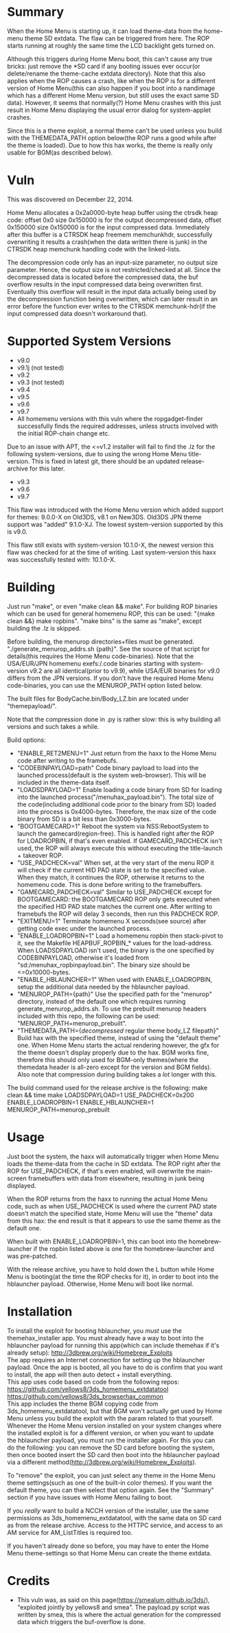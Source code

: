 # Summary
When the Home Menu is starting up, it can load theme-data from the home-menu theme SD extdata. The flaw can be triggered from here. The ROP starts running at roughly the same time the LCD backlight gets turned on.

Although this triggers during Home Menu boot, this can't cause any true bricks: just remove the *SD card if any booting issues ever occur(or delete/rename the theme-cache extdata directory). Note that this also applies when the ROP causes a crash, like when the ROP is for a different version of Home Menu(this can also happen if you boot into a nandimage which has a different Home Menu version, but still uses the exact same SD data). However, it seems that normally(?) Home Menu crashes with this just result in Home Menu displaying the usual error dialog for system-applet crashes.

Since this is a theme exploit, a normal theme can't be used unless you build with the THEMEDATA_PATH option below(the ROP runs a good while after the theme is loaded). Due to how this hax works, the theme is really only usable for BGM(as described below).

# Vuln
This was discovered on December 22, 2014.

Home Menu allocates a 0x2a0000-byte heap buffer using the ctrsdk heap code: offset 0x0 size 0x150000 is for the output decompressed data, offset 0x150000 size 0x150000 is for the input compressed data. Immediately after this buffer is a CTRSDK heap freemem memchunkhdr, successfully overwriting it results a crash(when the data written there is junk) in the CTRSDK heap memchunk handling code with the linked-lists.

The decompression code only has an input-size parameter, no output size parameter. Hence, the output size is not restricted/checked at all. Since the decompressed data is located before the compressed data, the buf overflow results in the input compressed data being overwritten first. Eventually this overflow will result in the input data actually being used by the decompression function being overwritten, which can later result in an error before the function ever writes to the CTRSDK memchunk-hdr(if the input compressed data doesn't workaround that).

# Supported System Versions
* v9.0
* v9.1j (not tested)
* v9.2
* v9.3 (not tested)
* v9.4
* v9.5
* v9.6
* v9.7
* All homemenu versions with this vuln where the ropgadget-finder successfully finds the required addresses, unless structs involved with the initial ROP-chain change etc.

Due to an issue with APT, the <=v1.2 installer will fail to find the .lz for the following system-versions, due to using the wrong Home Menu title-version. This is fixed in latest git, there should be an updated release-archive for this later.
* v9.3
* v9.6
* v9.7

This flaw was introduced with the Home Menu version which added support for themes: 9.0.0-X on Old3DS, v8.1 on New3DS. Old3DS JPN theme support was "added" 9.1.0-XJ. The lowest system-version supported by this is v9.0.

This flaw still exists with system-version 10.1.0-X, the newest version this flaw was checked for at the time of writing. Last system-version this haxx was successfully tested with: 10.1.0-X.

# Building
Just run "make", or even "make clean && make". For building ROP binaries which can be used for general homemenu ROP, this can be used: "{make clean &&} make ropbins". "make bins" is the same as "make", except building the .lz is skipped.

Before building, the menurop directories+files must be generated. "./generate_menurop_addrs.sh {path}". See the source of that script for details(this requires the Home Menu code-binaries). Note that the USA/EUR/JPN homemenu exefs:/.code binaries starting with system-version v9.2 are all identical(prior to v9.9), while USA/EUR binaries for v9.0 differs from the JPN versions. If you don't have the required Home Menu code-binaries, you can use the MENUROP_PATH option listed below.

The built files for BodyCache.bin/Body_LZ.bin are located under "themepayload/".

Note that the compression done in .py is rather slow: this is why building all versions and such takes a while.

Build options:
* "ENABLE_RET2MENU=1" Just return from the haxx to the Home Menu code after writing to the framebufs.
* "CODEBINPAYLOAD=path" Code binary payload to load into the launched process(default is the system web-browser). This will be included in the theme-data itself.
* "LOADSDPAYLOAD=1" Enable loading a code binary from SD for loading into the launched process("/menuhax_payload.bin"). The total size of the code(including additional code prior to the binary from SD) loaded into the process is 0x4000-bytes. Therefore, the max size of the code binary from SD is a bit less than 0x3000-bytes.
* "BOOTGAMECARD=1" Reboot the system via NSS:RebootSystem to launch the gamecard(region-free). This is handled right after the ROP for LOADROPBIN, if that's even enabled. If GAMECARD_PADCHECK isn't used, the ROP will always execute this without executing the title-launch + takeover ROP.
* "USE_PADCHECK=val" When set, at the very start of the menu ROP it will check if the current HID PAD state is set to the specified value. When they match, it continues the ROP, otherwise it returns to the homemenu code. This is done before writing to the framebuffers.
* "GAMECARD_PADCHECK=val" Similar to USE_PADCHECK except for BOOTGAMECARD: the BOOTGAMECARD ROP only gets executed when the specified HID PAD state matches the current one. After writing to framebufs the ROP will delay 3 seconds, then run this PADCHECK ROP.
* "EXITMENU=1" Terminate homemenu X seconds(see source) after getting code exec under the launched process.
* "ENABLE_LOADROPBIN=1" Load a homemenu ropbin then stack-pivot to it, see the Makefile HEAPBUF_ROPBIN_* values for the load-address. When LOADSDPAYLOAD isn't used, the binary is the one specified by CODEBINPAYLOAD, otherwise it's loaded from "sd:/menuhax_ropbinpayload.bin". The binary size should be <=0x10000-bytes.
* "ENABLE_HBLAUNCHER=1" When used with ENABLE_LOADROPBIN, setup the additional data needed by the hblauncher payload.
* "MENUROP_PATH={path}" Use the specified path for the "menurop" directory, instead of the default one which requires running generate_menurop_addrs.sh. To use the prebuilt menurop headers included with this repo, the following can be used: "MENUROP_PATH=menurop_prebuilt".
* "THEMEDATA_PATH={*decompressed* regular theme body_LZ filepath}" Build hax with the specified theme, instead of using the "default theme" one. When Home Menu starts the actual rendering however, the gfx for the theme doesn't display properly due to the hax. BGM works fine, therefore this should only used for BGM-only themes(where the themedata header is all-zero except for the version and BGM fields). Also note that compression during building takes a *lot* longer with this.

The build command used for the release archive is the following: make clean && time make LOADSDPAYLOAD=1 USE_PADCHECK=0x200 ENABLE_LOADROPBIN=1 ENABLE_HBLAUNCHER=1 MENUROP_PATH=menurop_prebuilt

# Usage
Just boot the system, the haxx will automatically trigger when Home Menu loads the theme-data from the cache in SD extdata. The ROP right after the ROP for USE_PADCHECK, if that's even enabled, will overwrite the main-screen framebuffers with data from elsewhere, resulting in junk being displayed.

When the ROP returns from the haxx to running the actual Home Menu code, such as when USE_PADCHECK is used where the current PAD state doesn't match the specified state, Home Menu will use the "theme" data from this hax: the end result is that it appears to use the same theme as the default one.

When built with ENABLE_LOADROPBIN=1, this can boot into the homebrew-launcher if the ropbin listed above is one for the homebrew-launcher and was pre-patched.

With the release archive, you have to hold down the L button while Home Menu is booting(at the time the ROP checks for it), in order to boot into the hblauncher payload. Otherwise, Home Menu will boot like normal.

# Installation
To install the exploit for booting hblauncher, you *must* use the themehax_installer app. You must already have a way to boot into the hblauncher payload for running this app(which can include themehax if it's already setup): http://3dbrew.org/wiki/Homebrew_Exploits  
The app requires an Internet connection for setting up the hblauncher payload. Once the app is booted, all you have to do is confirm that you want to install, the app will then auto detect + install everything.  
This app uses code based on code from the following repos: https://github.com/yellows8/3ds_homemenu_extdatatool https://github.com/yellows8/3ds_browserhax_common  
This app includes the theme BGM copying code from 3ds_homemenu_extdatatool, but that BGM won't actually get used by Home Menu unless you build the exploit with the param related to that yourself.
Whenever the Home Menu version installed on your system changes where the installed exploit is for a different version, or when you want to update the hblauncher payload, you must run the installer again. For this you can do the following: you can remove the SD card before booting the system, then once booted insert the SD card then boot into the hblauncher payload via a different method(http://3dbrew.org/wiki/Homebrew_Exploits).

To "remove" the exploit, you can just select any theme in the Home Menu theme settings(such as one of the built-in color themes). If you want the default theme, you can then select that option again. See the "Summary" section if you have issues with Home Menu failing to boot.

If you *really* want to build a NCCH version of the installer, use the same permissions as 3ds_homemenu_extdatatool, with the same data on SD card as from the release archive. Access to the HTTPC service, and access to an AM service for AM_ListTitles is required too.

If you haven't already done so before, you may have to enter the Home Menu theme-settings so that Home Menu can create the theme extdata.

# Credits
* This vuln was, as said on this page(https://smealum.github.io/3ds/), "exploited jointly by yellows8 and smea". The payload.py script was written by smea, this is where the actual generation for the compressed data which triggers the buf-overflow is done.

